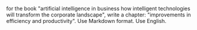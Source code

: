 for the book "artificial intelligence in business how intelligent technologies will transform the corporate landscape", write a chapter: "improvements in efficiency and productivity". Use Markdown format. Use English.
